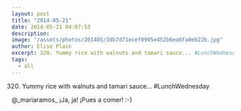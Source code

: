 ```yaml
---
layout: post
title: "2014-05-21"
date: 2014-05-21 04:07:53
description: 
image: "/assets/photos/201405/3db7d71ecef0995e452b6ea6fa0eb22b.jpg"
author: Elise Plain
excerpt: 320. Yummy rice with walnuts and tamari sauce... #LunchWednesday
tags: 
  - all
---
```


320. Yummy rice with walnuts and tamari sauce... #LunchWednesday
<p></p>
<p>@_mariaramos_ ¡Ja, ja! ¡Pues a comer! :-)</p>
